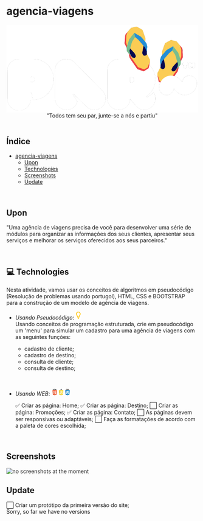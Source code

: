 # agencia-viagens

<div align="center">
<img align="center" src="/img/logo/logo-tm2.png" alt="">
<br>"Todos tem seu par, junte-se a nós e partiu"
</div>

<br>

## Índice

- [agencia-viagens](#agencia-viagens)
  - [Upon](#upon)
  - [Technologies](#-technologies)
  - [Screenshots](#screenshots)
  - [Update](#update)

<br>

## Upon

"Uma agência de viagens precisa de você para desenvolver uma série de módulos para organizar as informações dos seus clientes, apresentar seus serviços e melhorar os serviços oferecidos aos seus parceiros."

<br>

## 💻 Technologies

Nesta atividade, vamos usar os conceitos de algoritmos em pseudocódigo (Resolução de problemas usando portugol), HTML, CSS e BOOTSTRAP para a construção de um modelo de agência de viagens.

- <em>Usando Pseudocódigo</em>:  <img width="15px" src="/img/icons/portugol.png"><br>
Usando conceitos de programação estruturada, crie em pseudocódigo um 'menu' para simular um cadastro para uma agência de viagens com as seguintes funções:</div>
  
  - cadastro de cliente;
  - cadastro de destino;
  - consulta de cliente;
  - consulta de destino;

<br>

- <em>Usando WEB</em>: <img width="50px" src="/img/icons/html-js-css.png">
  
  :white_check_mark: Criar as página: Home;
  :white_check_mark: Criar as página: Destino;
  :white_large_square: Criar as página: Promoções;
  :white_check_mark: Criar as página: Contato;
  :white_large_square: As páginas devem ser responsivas ou adaptáveis;
  :white_large_square: Faça as formatações de acordo com a paleta de cores escolhida;

<br>

## Screenshots

<img width="500px" src="#" alt="no screenshots at the moment">

<br>

## Update

:white_large_square: Criar um protótipo da primeira versão do site;<br>
Sorry, so far we have no versions
